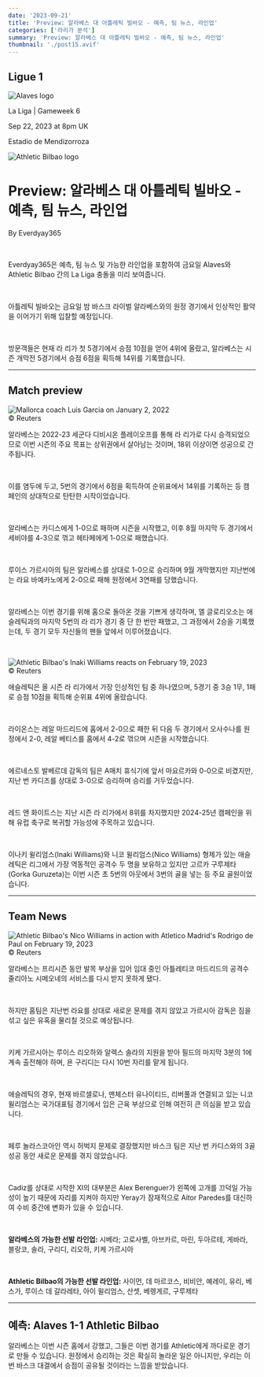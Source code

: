 ```yaml
---
date: '2023-09-21'
title: 'Preview: 알라베스 대 아틀레틱 빌바오 - 예측, 팀 뉴스, 라인업'
categories: ['라리가 분석']
summary: 'Preview: 알라베스 대 아틀레틱 빌바오 - 예측, 팀 뉴스, 라인업'
thumbnail: './post15.avif'
---
```


## Ligue 1

![Alaves logo](https://sm.imgix.net/19/06/alalog.png?w=60&h=60&auto=compress,format&fit=clip 'Alaves logo')

La Liga | Gameweek 6

Sep 22, 2023 at 8pm UK

Estadio de Mendizorroza

![Athletic Bilbao logo](https://sm.imgix.net/19/06/athlog.png?w=60&h=60&auto=compress,format&fit=clip 'Athletic Bilbao logo')

# Preview: 알라베스 대 아틀레틱 빌바오 - 예측, 팀 뉴스, 라인업

By Everdyay365

<br />

Everdyay365은 예측, 팀 뉴스 및 가능한 라인업을 포함하여 금요일 Alaves와 Athletic Bilbao 간의 La Liga 충돌을 미리 보여줍니다.

<br />

아틀레틱 빌바오는 금요일 밤 바스크 라이벌 알라베스와의 원정 경기에서 인상적인 활약을 이어가기 위해 입찰할 예정입니다.

<br />

방문객들은 현재 라 리가 첫 5경기에서 승점 10점을 얻어 4위에 올랐고, 알라베스는 시즌 개막전 5경기에서 승점 6점을 획득해 14위를 기록했습니다.

---

## Match preview

![Mallorca coach Luis Garcia on January 2, 2022](https://sm.imgix.net/22/01/luis-garcia.jpg?w=640&h=480&auto=compress,format&fit=clip 'Mallorca coach Luis Garcia on January 2, 2022')<br />© Reuters

알라베스는 2022-23 세군다 디비시온 플레이오프를 통해 라 리가로 다시 승격되었으므로 이번 시즌의 주요 목표는 상위권에서 살아남는 것이며, 18위 이상이면 성공으로 간주됩니다.

<br />

이를 염두에 두고, 5번의 경기에서 6점을 획득하여 순위표에서 14위를 기록하는 등 캠페인의 상대적으로 탄탄한 시작이었습니다.

<br />

알라베스는 카디스에게 1-0으로 패하며 시즌을 시작했고, 이후 8월 마지막 두 경기에서 세비야를 4-3으로 꺾고 헤타페에게 1-0으로 패했습니다.

<br />

루이스 가르시아의 팀은 알라베스를 상대로 1-0으로 승리하며 9월 개막했지만 지난번에는 라요 바예카노에게 2-0으로 패해 원정에서 3연패를 당했습니다.

<br />

알라베스는 이번 경기를 위해 홈으로 돌아온 것을 기쁘게 생각하며, 엘 글로리오소는 애슬레틱과의 마지막 5번의 라 리가 경기 중 단 한 번만 패했고, 그 과정에서 2승을 기록했는데, 두 경기 모두 자신들의 팬들 앞에서 이루어졌습니다.

<br />

![Athletic Bilbao's Inaki Williams reacts on February 19, 2023](https://sm.imgix.net/23/07/inaki-williams.jpg?w=640&h=480&auto=compress,format&fit=clip "Athletic Bilbao's Inaki Williams reacts on February 19, 2023")<br />© Reuters

애슬레틱은 올 시즌 라 리가에서 가장 인상적인 팀 중 하나였으며, 5경기 중 3승 1무, 1패로 승점 10점을 획득해 순위표 4위에 올랐습니다.

<br />

라이온스는 레알 마드리드에 홈에서 2-0으로 패한 뒤 다음 두 경기에서 오사수나를 원정에서 2-0, 레알 베티스를 홈에서 4-2로 꺾으며 시즌을 시작했습니다.

<br />

에르네스토 발베르데 감독의 팀은 A매치 휴식기에 앞서 마요르카와 0-0으로 비겼지만, 지난 번 카디즈를 상대로 3-0으로 승리하며 승리를 거두었습니다.

<br />

레드 앤 화이트스는 지난 시즌 라 리가에서 8위를 차지했지만 2024-25년 캠페인을 위해 유럽 축구로 복귀할 가능성에 주목하고 있습니다.

<br />

이나키 윌리엄스(Inaki Williams)와 니코 윌리엄스(Nico Williams) 형제가 있는 애슬레틱은 리그에서 가장 역동적인 공격수 두 명을 보유하고 있지만 고르카 구루제타(Gorka Guruzeta)는 이번 시즌 초 5번의 아웃에서 3번의 골을 넣는 등 주요 골원이었습니다.

---

## Team News

![Athletic Bilbao's Nico Williams in action with Atletico Madrid's Rodrigo de Paul on February 19, 2023](https://sm.imgix.net/23/19/nico-williams_1.jpg?w=640&h=480&auto=compress,format&fit=clip "Athletic Bilbao's Nico Williams in action with Atletico Madrid's Rodrigo de Paul on February 19, 2023")<br />© Reuters

알라베스는 프리시즌 동안 발목 부상을 입어 임대 중인 아틀레티코 마드리드의 공격수 줄리아노 시메오네의 서비스를 다시 받지 못하게 됐다.

<br />

하지만 홈팀은 지난번 라요를 상대로 새로운 문제를 겪지 않았고 가르시아 감독은 짐을 섞고 싶은 유혹을 물리칠 것으로 예상됩니다.

<br />

키케 가르시아는 루이스 리오하와 알렉스 솔라의 지원을 받아 필드의 마지막 3분의 1에 계속 출전해야 하며, 욘 구리디는 다시 10번 자리를 맡게 됩니다.

<br />

애슬레틱의 경우, 현재 바르셀로나, 맨체스터 유나이티드, 리버풀과 연결되고 있는 니코 윌리엄스는 국가대표팀 경기에서 입은 근육 부상으로 인해 여전히 큰 의심을 받고 있습니다.

<br />

페루 놀라스코아인 역시 허벅지 문제로 결장했지만 바스크 팀은 지난 번 카디스와의 3골 성공 동안 새로운 문제를 겪지 않았습니다.

<br />

Cadiz를 상대로 시작한 XI의 대부분은 Alex Berenguer가 왼쪽에 고개를 끄덕일 가능성이 높기 때문에 자리를 지켜야 하지만 Yeray가 잠재적으로 Aitor Paredes를 대신하여 수비 중간에 변화가 있을 수 있습니다.

<br />

**알라베스의 가능한 선발 라인업:**
시베라; 고로사벨, 아브카르, 마린, 두아르테, 게바라, 블랑코, 솔라, 구리디, 리오하, 키케 가르시아

<br />

**Athletic Bilbao의 가능한 선발 라인업:**
사이먼, 데 마르코스, 비비안, 예레이, 유리, 베스가, 루이스 데 갈라레타, 아이 윌리엄스, 산셋, 베렝게르, 구루제타

---

## 예측: Alaves 1-1 Athletic Bilbao

알라베스는 이번 시즌 홈에서 강했고, 그들은 이번 경기를 Athletic에게 까다로운 경기로 만들 수 있습니다. 원정에서 승리하는 것은 확실히 놀라운 일은 아니지만, 우리는 이번 바스크 대결에서 승점이 공유될 것이라는 느낌을 받았습니다.

<br />
